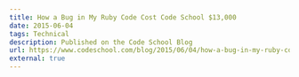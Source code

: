 ```yaml
---
title: How a Bug in My Ruby Code Cost Code School $13,000
date: 2015-06-04
tags: Technical
description: Published on the Code School Blog
url: https://www.codeschool.com/blog/2015/06/04/how-a-bug-in-my-ruby-code-cost-code-school-13000/
external: true
---
```

